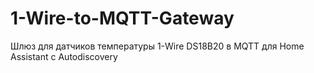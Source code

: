 # 1-Wire-to-MQTT-Gateway
Шлюз для датчиков температуры 1-Wire DS18B20 в MQTT для Home Assistant с Autodiscovery
